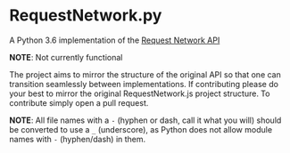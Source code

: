 # RequestNetwork.py
A Python 3.6 implementation of the [Request Network API](https://github.com/RequestNetwork/requestNetwork.js)

**NOTE**: Not currently functional

The project aims to mirror the structure of the original API so that one can transition seamlessly between implementations. If contributing please do your best to mirror the original RequestNetwork.js project structure. To contribute simply open a pull request. 

**NOTE**: All file names with a `-` (hyphen or dash, call it what you will) should be converted to use a `_` (underscore), as Python does not allow module names with `-` (hyphen/dash) in them.

